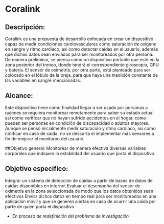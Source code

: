 # Coralink
## Descripción: 
Coralink es una propuesta de desarrollo enfocada en crear un dispositivo capaz de medir condiciones cardiovasculares como saturación de oxígeno en sangre y ritmo cardíaco, así como detectar caídas en el usuario, además que dichos datos sean enviados para ser monitoreados por otra persona. De manera preliminar, se piensa como un dispositivo portable que esté en la zona posterior del tronco, donde tendrá el correspondiente giroscopio, GPU y batería. El sensor de oximetría, por otra parte, está planteado para ser colocado en el lóbulo de la oreja, para que haya una medición constante de las variables en sangre mencionadas.

## Alcance: 
Este dispositivo tiene como finalidad llegar a ser usado por personas a quienes se requiera monitorear remotamente para saber su estado actual así como verificar que no hayan sufrido accidentes en el hogar, como pueden ser personas en condición de discapacidad o adultos mayores. Aunque se pensó inicialmente medir saturación y ritmo cardíaco, así como notificar en caso de caída, no se descarta el implementar más sensores a fin de mejorar el monitoreo del usuario.

##Objetivo general: 
Monitorear de manera efectiva diversas variables corporales que indiquen la estabilidad del usuario que porta el dispositivo.

## Objetivo específico: 
Integrar un sistema de detección de caídas a partir de bases de datos de caídas disponibles en internet
Evaluar el desempeño del sensor de oximetría en la zona seleccionada de modo que los datos obtenidos sean efectivos
Enviar dichos datos en tiempo real para ser monitoreados en una aplicación móvil y que se generen alertas en caso de ocurrir una caída por parte de quien porta el dispositivo

- *En proceso de redefinición del problema de investigación*


